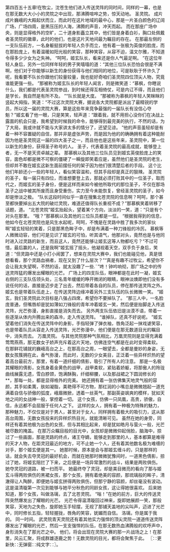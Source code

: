 第四百五十五章!在牧尘，沈苍生他们进入传送灵阵的同时间，同样的一幕，也是在那无数大大小小的灵院之中出现，那沸腾喧哗之势，惊天动地。
圣灵院。
成片成片巍峨的大殿起伏而立，而此时在这片地域的最中心，那是一片圣白颜色的辽阔广场，广场四周，是黑压压的人海，沸腾的声音，冲天而起。
而在那座广场中央，则是显得格外的空旷，二十道身影矗立其中，他们皆是身着白衫，胸口处佩戴者圣灵院的徽章，此时的他们，也是这片天地间最为瞩目的存在。
在那最左侧的一支队伍前方，一名身躯挺拔的年轻人负手而立，他有着一张极为英俊的脸庞，而在那脸庞上，有着温暖如阳光般的笑容，那种笑容，从容不迫，温文尔雅，不知道令得多少少女为之失神。
“呵呵，姬玄队长，看来还是你人气最足啊。
”在这位年轻人身后，另外一位同样年轻的男子笑嘻嘻的道：“其他三位队长恐怕会很是不满啊，他们对于你能够以新生的身份获得与他们相同的地位，可是耿耿于怀许久了呢，我看要不队长你跟他们较量较量，我也挺好奇咱们圣灵院四位顶尖人物，究竟谁能更强一些。
”那被称为姬玄队长的年轻人闻言，则是微笑道：“慕枫，你瞎说什么，我们都是代表圣灵院参战，到时候还得互相倚仗，可是内讧不得，而且他们是学长，我自然是有所不及。
”“队长就是大度。
”那被称为慕枫的年轻人笑眯眯的竖起大拇指，笑道：“不过这次灵院大赛，据说各大灵院都是派出了最精锐的学员，所以这一届的灵院大赛，算是这些年来竞争最强的一届队长有没信心夺魁？”姬玄看了他一眼，只是笑笑，轻声道：“跟着我，就不用担心没你们在决战上露面的机会只是，我希望到时候我的命令，能够得到最完美的执行，不然的话，为了大局，我或许就不能与大家讲太多的情分了，还望见谅。
”他的声音虽轻却是有着一种不容置疑的自信，那并非是虚张声势，而是因为他的的确确拥有着这种能耐因为他是圣灵院这一届的四大圣子之一，而且他也是这些年来，圣灵院中，第一位以新生的身份，获得圣子称号的人。
圣子，代表着圣灵院的最高成就，能够登上者，无一不是天资卓越之辈。
那慕枫以及其他三位队员见到姬玄英俊脸庞上的笑容，面色却都是微不可察的僵硬了一瞬旋即笑着应是，虽然他们是圣灵院的老生，但却并不敢在姬玄这新生面前摆任何的架子因为他们很清楚后者的手段。
这个比他们年龄还小一些的年轻人，看似笑容温和，但其手段却是真正的狠辣。
圣灵院的圣子，每一届只有四位，而谁想要登上去，那就必须打败其中的一位圣子，取而代之，而姬玄的圣子身份，便是这样而来如今被他所取代的那位圣子，不仅在那场圣子之战中被其所废而且身受重伤，实力至今未能恢复，曾经圣灵院的圣子，如今却是惨淡之极。
“队长这段时间似乎一直在搜集北苍灵院的信息啊？呵呵，那个甚至都快要掉出五大院的破烂灵院，难道还值得队长重视不成？”那慕枫笑着转移了话题，道。
“北苍灵院”姬玄抬起头，望着某个方向，淡淡的一笑，道：“只是有个对头在那里。
“哦？”那慕枫以及其他的三位队员都是一怔。
“根据我得到的信息，他如今在北苍灵院也是风生水起呢，呵呵，不愧是在灵路中胜了我多次的家伙啊”姬玄轻轻的笑着，只是那黑色眸子中，却是布满着一种刀锋般的冷厉。
慕枫等人微微动容，他们可是见识了姬玄的可怕，听其语气，他那对头，竟然也是与他同时进入过灵路的新生，而且这人，竟然还能够让姬玄这等人物都吃亏？“不过可惜，最后赢的人，还是我啊”姬玄摇了摇头，他凝视着天空，双手负于身后，笑道：“但灵路中还是小打小闹罢了，想来在灵院大赛中，我们也能碰见他，真是很想看看，那个灵路血祸者，现在又到了什么层次？”“真是有趣不过牧尘，希望你不会让我太失望啊，不然的话，就太没趣了一些.¨”咚！钟吟响彻，那广场之中的传送灵阵猛的爆发出耀眼的光芒。
广场上的四支队伍，眼神都是在此时一凝，姬玄右侧的三支队伍领头处，三名青年缓缓的睁开微闭的眼睛，眼神淡燠即他们没有多说任何的话，直接是迈步走了出去，然后带着各自的队员，停在那传送灵阵之外。
姬玄也是带着队伍走上，在传送灵阵边缘冲着另外三支队伍的队长微微一笑。
“姬玄，我们圣灵院此次目标是八强占四席，希望你不要掉队了。
”那三人中，一名脸庞普通，但嘴唇却是犹如薄如刀锋般的青年冲着姬玄一笑，然后便是抬脚走入传送灵阵，光芒弥漫，身影直接是消失而去。
另外两支队伍依旧是淡漠不语，带着一些逐渐从体内升腾出来的森冷，走入传送灵阵。
“谁掉队，还真不好说呢。
”姬玄望着他们消失在传送灵阵中的身影，手指轻弹了弹衣袖，唇角泛起一抹戏谑笑容，也是带着队员从容走入传送灵阵，光芒弥漫中，他们便是在那无数道目光的瞩目中，消失而去。
万凰灵院。
与其他灵院那种气氛相比，万凰灵院则是显得充满着莺莺燕燕，那无数女子娇声充斥着这片天地，仿佛连空气都是在此时变得柔软。
在那鲜花铺就的巍峨高台之上，在那高台之周，一眼望去，全都是曼妙的身姿，无数女孩簇拥在此，香气弥漫，而此时，无数的少女美目，正泛着一些异样炽热的望着高台最前方，那里，有着一道纤细的倩影，吸引了所有人的注意。
那是一名极其耀眼的倩影，女孩身着金黄色的战甲，战甲柔软，紧贴着娇躯，将那傲人的玲珑曲线展露无遗，雪白脖颈，饱满酥胸，纤细柳腰，以及那战裙之下圆润修长的**，那每一处，都是显得格外的完美。
她还拥有着一张仿佛集天地灵气般的容颜，其手如柔荑，肤如凝脂，美艳得不可方物，那红润的小嘴总是微微翘起一道充满着自信与骄傲的弧度，峨眉微掀，透着一丝英气，那副英姿飒爽的模样，犹如天地之间的女战神一般，掌控着一切。
这个女孩，仿佛一只凤凰，高贵，骄傲，自信，永远都不会屈服于任何人之下。
这样的女人，拥有着一种极为特殊的魅力，那种魅力，不仅仅是对于男人，甚至对于女人，同样拥有着极大的吸引力，这从那高台周围，无数女孩投来的异样炽热目光，就能清晰可见。
虽然在她的身旁，同样还有着其他极为出色的女孩，但与其相比起来，却是犹如皓月与萤火一般，光芒被尽数的掩盖。
在那万众瞩目般的目光中，女孩却是微微仰起俏脸，脑海中，掠过了一些画面，那是灵路的终点，诸王夺嫡，能够走到那里的人，基本都算是难得的天才人物，在距灵冠最近的地方，可不止她一个人，还有着其他数名极为难缠的对手，那个姬玄便是其一。
她那时候，原本是会与那姬玄缠斗的，只是那样的话，就会失去夺灵冠的最好机会，而就在她那时微微犹豫间时，一道黑色倩影，掠过了她，将姬玄阻拦了下来，之后便是一场异常激烈的战斗，结果是两败俱伤。
她夺灵冠的道路，被一扫而平。
她最终夺了灵冠，却是美目微亮的看向了那与姬玄斗得两败俱伤的黑裙女孩，那个女孩，拥有着绝美的容颜，那琉璃般的眸子，清澈得让人陶醉，即便她与姬玄拼得两败俱伤，但那宁静的容颜，却丝毫没有波动。
这是温清璇第一次见到能够与她平分秋色的同龄女孩，这让得她很喜欢。
后来她知道，那个女孩，叫做洛璃，去了北苍灵院。
“嗡！”在她的前方，巨大的传送灵阵突然爆发出了耀眼的光芒。
光芒令得温清璇回过神来，旋即她展颜一笑，那般笑容，天地为之失色，旋即她玉手轻摆，无视了那铺天盖地的尖叫声，迈进了光芒中，同时修长五指，轻轻握拢，唇角的笑容，妩媚而自信。
洛璃，你是属于我的。
同一时间。
武灵院青天灵院还有着其他实力强悍的顶尖灵院一道道传送灵阵爆发出了耀眼的光芒，然后一支支强悍的队伍，在那无数热血沸腾般的欢呼声中，身形消失在了那光芒之中。
他们，将会出现在灵院大赛的那一片战场之上！在那里，风云汇聚，将成群雄逐鹿之势！无数灵院的目光，都将会聚焦于此。
〖∷更新快∷无弹窗∷纯文字∷〗。
